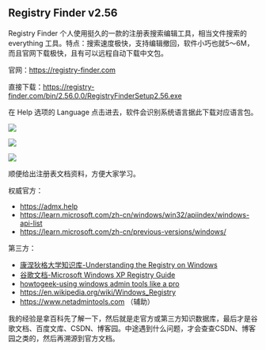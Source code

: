 ## Registry Finder v2.56

Registry Finder 个人使用挺久的一款的注册表搜索编辑工具，相当文件搜索的 everything 工具。特点：搜索速度极快，支持编辑撤回，软件小巧也就5～6M，而且官网下载极快，且有可以远程自动下载中文包。

官网：https://registry-finder.com 

直接下载：https://registry-finder.com/bin/2.56.0.0/RegistryFinderSetup2.56.exe

在 Help 选项的 Language 点击进去，软件会识别系统语言据此下载对应语言包。

![](https://s2.xptou.com/2023/04/02/6429642b6a29b.png)

![](https://s2.xptou.com/2023/04/02/6429642b99a9e.png)

![](https://s2.xptou.com/2023/04/02/6429642b9afa8.png)

顺便给出注册表文档资料，方便大家学习。

权威官方：

* https://admx.help
* https://learn.microsoft.com/zh-cn/windows/win32/apiindex/windows-api-list
* https://learn.microsoft.com/zh-cn/previous-versions/windows/

第三方：

* [康涅狄格大学知识库-Understanding the Registry on Windows](https://kb.uconn.edu/space/IKB/10737647782/Understanding+the+Registry+on+Windows)
* [谷歌文档-Microsoft Windows XP Registry Guide](https://drive.google.com/file/d/0B1XWS61nCeNPNWNhM2U1MTAtNmJmOS00YmI4LWFhNGItZGZlN2Q2OTRmNWMz/view?hl=en_GB&resourcekey=0-P3S3Zh9mF3wvxTdU94afDA)
* [howtogeek-using windows admin tools like a pro](https://www.howtogeek.com/school/using-windows-admin-tools-like-a-pro/lesson5/)
* https://en.wikipedia.org/wiki/Windows_Registry  
* https://www.netadmintools.com （辅助）

我的经验是拿百科先了解一下，然后就是走官方或第三方知识数据库，最后才是谷歌文档、百度文库、CSDN、博客园。中途遇到什么问题，才会查查CSDN、博客园之类的，然后再溯源到官方文档。